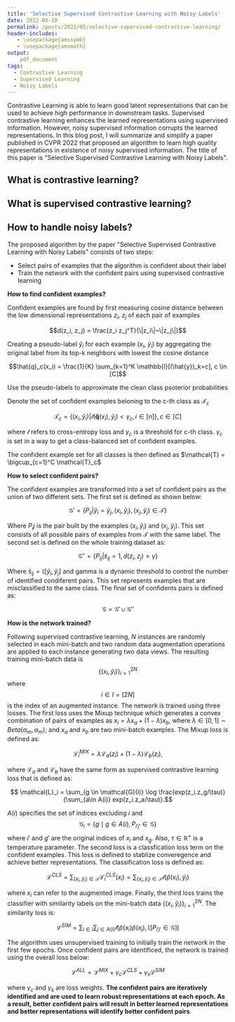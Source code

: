 ```yaml
---
title: 'Selective Supervised Contrastive Learning with Noisy Labels'
date: 2022-05-10
permalink: /posts/2022/05/selective-supervised-contrastive-learning/
header-includes:
   - \usepackage{amssymb}
   - \usepackage{amsmath}
output:
    pdf_document
tags:
  - Contrastive Learning
  - Supervised Learning
  - Noisy Labels
---
```


Contrastive Learning is able to learn good latent representations that can be used to achieve high performance in downstream tasks. Supervised contrastive learning enhances the learned representations using supervised information. However, noisy supervised information corrupts the learned representations. In this blog post, I will summarize and simplify a paper published in CVPR 2022 that proposed an algorithm to learn high quality representations in existence of noisy supervised information. The title of this paper is "Selective Supervised Contrastive Learning with Noisy Labels". 


What is contrastive learning?
------



What is supervised contrastive learning?
------



How to handle noisy labels?
------
The proposed algorithm by the paper "Selective Supervised Contrastive Learning with Noisy Labels" consists of two steps:

* Select pairs of examples that the algorithm is confident about their label
* Train the network with the confident pairs using supervised contrastive learning


**How to find confident examples?**

Confident examples are found by first measuring cosine distance between the low dimensional representations $z_i$, $z_j$ of each pair of examples

$$d(z_i, z_j) = \frac{z_i z_j^T}{\|z_i\|~\|z_j\|}$$

Creating a pseudo-label $\hat{y}_i$ for each example ($x_i$, $\tilde{y}_i$) by aggregating the original label from its top-k neighbors with lowest the cosine distance

$$\hat{q}_c(x_i) = \frac{1}{K} \sum_{k=1}^K \mathbb{I}[(\hat{y})_k=c], c \in [C]$$

Use the pseudo-labels to approximate the clean class psoterior probabilities

Denote the set of confident examples beloning to the c-th class as $\mathcal{T}_c$

$$ \mathcal{T}_c = \{(x_i, \tilde{y}_i) | \mathcal{l}(\mathbf{\hat{q}}(x_i), \tilde{y}_i) < \gamma_c, i \in [n]\}, c \in [C]$$

where $\mathcal{l}$ refers to cross-entropy loss and $\gamma_c$ is a threshold for c-th class. $\gamma_c$ is set in a way to get a class-balanced set of confident examples.

The confident example set for all classes is then defined as $\mathcal{T} = \bigcup_{c=1}^C \mathcal{T}_c$


**How to select confident pairs?**


The confident examples are transformed into a set of confident pairs as the union of two different sets. The first set is defined as shown below:

$$\mathcal{G}' = \{P_{ij}| \tilde{y}_i = \tilde{y}_j, (x_i, \tilde{y}_i), (x_j, \tilde{y}_j) \in \mathcal{T}\}$$

Where $P_ij$ is the pair built by the examples $(x_i,\tilde{y}_i)$ and $(x_j, \tilde{y}_j)$. This set consists of all possible pairs of examples from $\mathcal{T}$ with the same label. The second set is defined on the whole training dataset as:

$$ \mathcal{G}'' = \{P_{ij} | \tilde{s}_{ij} = 1, d(z_i, z_j) > \gamma\}$$

Where $\tilde{s}_{ij} = \mathbb{I}[\tilde{y}_i, \tilde{y}_j]$ and gamma is a dynamic threshold to control the number of identified condiferent pairs. This set represents examples that are misclassified to the same class. The final set of confidents pairs is defined as:

$$\mathcal{G} = \mathcal{G}' \cup \mathcal{G}''$$

**How is the network trained?**

Following supervised contrastive learning, $N$ instances are randomly selected in each mini-batch and two random data augmentation operations are applied to each instance generating two data views. The resulting training mini-batch data is $$\{(x_i,\tilde{y}_i)\}_{i=1}^{2N}$$ where $$i \in I = [2N]$$ is the index of an augmented instance. The network is trained using three losses. The first loss uses the Mixup technique which generates a convex combination of pairs of examples as $x_i = \lambda x_a + (1-\lambda)x_b$, where $\lambda \in [0,1] \sim Beta(\alpha_m, \alpha_m)$; and $x_a$ and $x_b$ are two mini-batch examples. The Mixup loss is defined as:


$$ \mathcal{L}_i^{MIX} = \lambda \mathcal{L}_a(z_i) + (1-\lambda) \mathcal{L}_b(z_i),$$

where $\mathcal{L}_a$ and $\mathcal{L}_b$ have the same form as supervised contrastive learning loss that is defined as:

$$ \mathcal{L}_i = \sum_{g \in \mathcal{G}(i)} \log \frac{exp(z_i.z_g/\tau)}{\sum_{a\in A(i)} exp(z_i.z_a/\tau)}.$$

$A(i)$ specifies the set of indices excluding $i$ and $$\mathcal{G}_i = \{g\mid g \in A(i), P_{i'j'} \in \mathcal{G}\}$$ where $i'$ and $g'$ are the original indices of $x_i$ and $x_g$. Also, $\tau \in \mathbb{R}^+$ is a temperature parameter. The second loss is a classfication loss term on the confident examples. This loss is defined to stablize converegence and achieve better representations. The classification loss is defined as:

$$ \mathcal{L}^{CLS} = \sum_{(x_i,\tilde{y}_i) \in \mathcal{T}} \mathcal{L}_i^{CLS}(x_i) = \sum_{(x_i,\tilde{y}_i) \in \mathcal{T}} \mathcal{l}(\hat{p}(x_i), \tilde{y}_i)$$

where $x_i$ can refer to the augmented image. Finally, the third loss trains the classifier with similarity labels on the mini-batch data $\{(x_i, \tilde{y}_i)\}_{i=1}^{2N}$. The similarity loss is:

$$\mathcal{L}^{SIM} = \sum_{i \in I} \sum_{j \in A(i)} \mathcal{l}(\hat{p}(x_i)\hat{p}(x_j), \mathbb{I}[P_{i'j'} \in \mathcal{G}])$$

The algorithm uses unsupervised training to initially train the network in the first few epochs. Once confident pairs are identificed, the network is trained using the overall loss below: 

$$ \mathcal{L}^{ALL} = \mathcal{L}^{MIX} + \gamma_c \mathcal{L}^{CLS} + \gamma_s \mathcal{L}^{SIM} $$

where $\gamma_c$ and $\gamma_s$ are loss weights. **The confident pairs are iteratively identified and are used to learn robust representations at each epoch. As a result, better confident pairs will result in better learned representations and better representations will identify better confident pairs**.  










